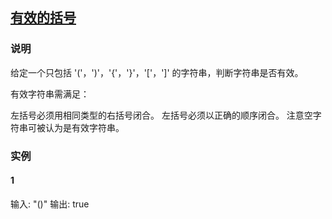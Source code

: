 ## [有效的括号](https://leetcode-cn.com/problems/valid-parentheses/)
### 说明

给定一个只包括 '('，')'，'{'，'}'，'['，']' 的字符串，判断字符串是否有效。

有效字符串需满足：

左括号必须用相同类型的右括号闭合。
左括号必须以正确的顺序闭合。
注意空字符串可被认为是有效字符串。

### 实例
#### 1
输入: "()"
输出: true

